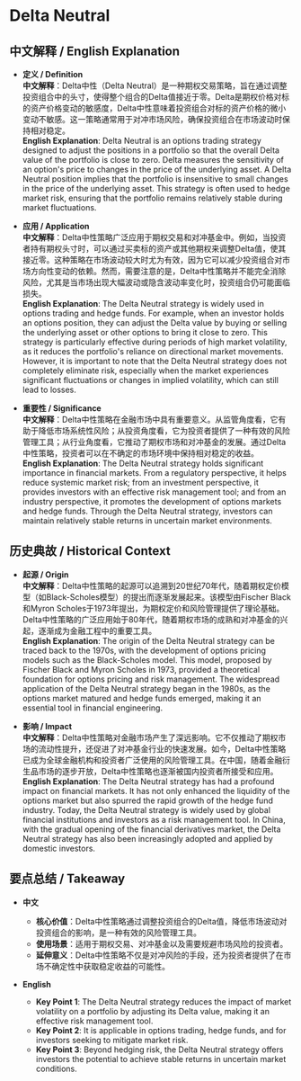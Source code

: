 # Delta Neutral

## 中文解释 / English Explanation

* **定义 / Definition**  
  **中文解释**：Delta中性（Delta Neutral）是一种期权交易策略，旨在通过调整投资组合中的头寸，使得整个组合的Delta值接近于零。Delta是期权价格对标的资产价格变动的敏感度，Delta中性意味着投资组合对标的资产价格的微小变动不敏感。这一策略通常用于对冲市场风险，确保投资组合在市场波动时保持相对稳定。  
  **English Explanation**: Delta Neutral is an options trading strategy designed to adjust the positions in a portfolio so that the overall Delta value of the portfolio is close to zero. Delta measures the sensitivity of an option's price to changes in the price of the underlying asset. A Delta Neutral position implies that the portfolio is insensitive to small changes in the price of the underlying asset. This strategy is often used to hedge market risk, ensuring that the portfolio remains relatively stable during market fluctuations.

* **应用 / Application**  
  **中文解释**：Delta中性策略广泛应用于期权交易和对冲基金中。例如，当投资者持有期权头寸时，可以通过买卖标的资产或其他期权来调整Delta值，使其接近零。这种策略在市场波动较大时尤为有效，因为它可以减少投资组合对市场方向性变动的依赖。然而，需要注意的是，Delta中性策略并不能完全消除风险，尤其是当市场出现大幅波动或隐含波动率变化时，投资组合仍可能面临损失。  
  **English Explanation**: The Delta Neutral strategy is widely used in options trading and hedge funds. For example, when an investor holds an options position, they can adjust the Delta value by buying or selling the underlying asset or other options to bring it close to zero. This strategy is particularly effective during periods of high market volatility, as it reduces the portfolio's reliance on directional market movements. However, it is important to note that the Delta Neutral strategy does not completely eliminate risk, especially when the market experiences significant fluctuations or changes in implied volatility, which can still lead to losses.

* **重要性 / Significance**  
  **中文解释**：Delta中性策略在金融市场中具有重要意义。从监管角度看，它有助于降低市场系统性风险；从投资角度看，它为投资者提供了一种有效的风险管理工具；从行业角度看，它推动了期权市场和对冲基金的发展。通过Delta中性策略，投资者可以在不确定的市场环境中保持相对稳定的收益。  
  **English Explanation**: The Delta Neutral strategy holds significant importance in financial markets. From a regulatory perspective, it helps reduce systemic market risk; from an investment perspective, it provides investors with an effective risk management tool; and from an industry perspective, it promotes the development of options markets and hedge funds. Through the Delta Neutral strategy, investors can maintain relatively stable returns in uncertain market environments.

## 历史典故 / Historical Context

* **起源 / Origin**  
  **中文解释**：Delta中性策略的起源可以追溯到20世纪70年代，随着期权定价模型（如Black-Scholes模型）的提出而逐渐发展起来。该模型由Fischer Black和Myron Scholes于1973年提出，为期权定价和风险管理提供了理论基础。Delta中性策略的广泛应用始于80年代，随着期权市场的成熟和对冲基金的兴起，逐渐成为金融工程中的重要工具。  
  **English Explanation**: The origin of the Delta Neutral strategy can be traced back to the 1970s, with the development of options pricing models such as the Black-Scholes model. This model, proposed by Fischer Black and Myron Scholes in 1973, provided a theoretical foundation for options pricing and risk management. The widespread application of the Delta Neutral strategy began in the 1980s, as the options market matured and hedge funds emerged, making it an essential tool in financial engineering.

* **影响 / Impact**  
  **中文解释**：Delta中性策略对金融市场产生了深远影响。它不仅推动了期权市场的流动性提升，还促进了对冲基金行业的快速发展。如今，Delta中性策略已成为全球金融机构和投资者广泛使用的风险管理工具。在中国，随着金融衍生品市场的逐步开放，Delta中性策略也逐渐被国内投资者所接受和应用。  
  **English Explanation**: The Delta Neutral strategy has had a profound impact on financial markets. It has not only enhanced the liquidity of the options market but also spurred the rapid growth of the hedge fund industry. Today, the Delta Neutral strategy is widely used by global financial institutions and investors as a risk management tool. In China, with the gradual opening of the financial derivatives market, the Delta Neutral strategy has also been increasingly adopted and applied by domestic investors.

## 要点总结 / Takeaway

* **中文**  
  - **核心价值**：Delta中性策略通过调整投资组合的Delta值，降低市场波动对投资组合的影响，是一种有效的风险管理工具。  
  - **使用场景**：适用于期权交易、对冲基金以及需要规避市场风险的投资者。  
  - **延伸意义**：Delta中性策略不仅是对冲风险的手段，还为投资者提供了在市场不确定性中获取稳定收益的可能性。

* **English**  
  - **Key Point 1**: The Delta Neutral strategy reduces the impact of market volatility on a portfolio by adjusting its Delta value, making it an effective risk management tool.  
  - **Key Point 2**: It is applicable in options trading, hedge funds, and for investors seeking to mitigate market risk.  
  - **Key Point 3**: Beyond hedging risk, the Delta Neutral strategy offers investors the potential to achieve stable returns in uncertain market conditions.